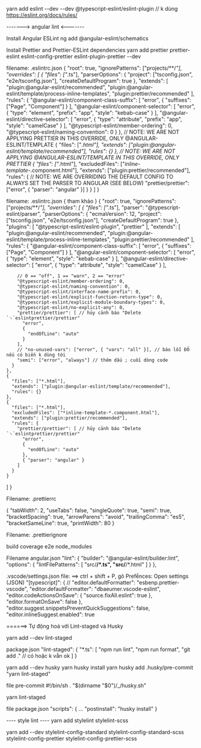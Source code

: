 
yarn add eslint --dev --dev @typescript-eslint/eslint-plugin // k dùng
https://eslint.org/docs/rules/

-------> angular lint <-------

Install Angular ESLint
ng add @angular-eslint/schematics

Install Prettier and Prettier-ESLint dependencies
yarn add  prettier prettier-eslint eslint-config-prettier eslint-plugin-prettier  --dev 

filename: .eslintrc.json
{
  "root": true,
  "ignorePatterns": ["projects/**/*"],
  "overrides": [
    {
      "files": ["*.ts"],
      "parserOptions": {
        "project": ["tsconfig.json", "e2e/tsconfig.json"],
        "createDefaultProgram": true
      },
      "extends": [
        "plugin:@angular-eslint/recommended",
        "plugin:@angular-eslint/template/process-inline-templates",
        "plugin:prettier/recommended"
      ],
      "rules": {
        "@angular-eslint/component-class-suffix": [
          "error",
          {
            "suffixes": ["Page", "Component"]
          }
        ],
        "@angular-eslint/component-selector": [
          "error",
          {
            "type": "element",
            "prefix": "app",
            "style": "kebab-case"
          }
        ],
        "@angular-eslint/directive-selector": [
          "error",
          {
            "type": "attribute",
            "prefix": "app",
            "style": "camelCase"
          }
        ],
        "@typescript-eslint/member-ordering": 0,
        "@typescript-eslint/naming-convention": 0
      }
    },
    // NOTE: WE ARE NOT APPLYING PRETTIER IN THIS OVERRIDE, ONLY @ANGULAR-ESLINT/TEMPLATE
    {
      "files": ["*.html"],
      "extends": ["plugin:@angular-eslint/template/recommended"],
      "rules": {}
    },
    // NOTE: WE ARE NOT APPLYING @ANGULAR-ESLINT/TEMPLATE IN THIS OVERRIDE, ONLY PRETTIER
    {
      "files": ["*.html"],
      "excludedFiles": ["*inline-template-*.component.html"],
      "extends": ["plugin:prettier/recommended"],
      "rules": {
        // NOTE: WE ARE OVERRIDING THE DEFAULT CONFIG TO ALWAYS SET THE PARSER TO ANGULAR (SEE BELOW)
        "prettier/prettier": ["error", { "parser": "angular" }]
      }
    }
  ]
}

filename: .eslintrc.json { tham khảo }
{
  "root": true,
  "ignorePatterns": ["projects/**/*"],
  "overrides": [
    {
      "files": ["*.ts"],
      "parser": "@typescript-eslint/parser",
      "parserOptions": {
        "ecmaVersion": 12,
        "project": ["tsconfig.json", "e2e/tsconfig.json"],
        "createDefaultProgram": true
    },
      "plugins": [
        "@typescript-eslint/eslint-plugin",
        "prettier"
      ],
      "extends": [
        "plugin:@angular-eslint/recommended",
        "plugin:@angular-eslint/template/process-inline-templates",
        "plugin:prettier/recommended"
      ],
      "rules": {
        "@angular-eslint/component-class-suffix": [
          "error",
          {
            "suffixes": ["Page", "Component"]
          }
        ],
        "@angular-eslint/component-selector": [
          "error",
          {
            "type": "element",
            "style": "kebab-case"
          }
        ],
        "@angular-eslint/directive-selector": [
          "error",
          {
            "type": "attribute",
            "style": "camelCase"
          }
        ],
       
        // 0 == "off", 1 == "warn", 2 == "error"
        "@typescript-eslint/member-ordering": 0, 
        "@typescript-eslint/naming-convention": 0,
        "@typescript-eslint/interface-name-prefix": 0,
        "@typescript-eslint/explicit-function-return-type": 0,
        "@typescript-eslint/explicit-module-boundary-types": 0,
        "@typescript-eslint/no-explicit-any": 0,
        "prettier/prettier": [ // hủy cảnh báo "Delete `␍`eslintprettier/prettier"
          "error",
          {
            "endOfLine": "auto"
          }
        ],
        // "no-unused-vars": ["error", { "vars": "all" }], // báo lỗi ĐỎ nếu có biến k dùng tới
        "semi": ["error", "always"] // thêm dấu ; cuối dòng code
      }
    },
    {
      "files": ["*.html"],
      "extends": ["plugin:@angular-eslint/template/recommended"],
      "rules": {}
    },
    {
      "files": ["*.html"],
      "excludedFiles": ["*inline-template-*.component.html"],
      "extends": ["plugin:prettier/recommended"],
      "rules": {
        "prettier/prettier": [ // hủy cảnh báo "Delete `␍`eslintprettier/prettier"
          "error",
          {
            "endOfLine": "auto"
          },
          { "parser": "angular" }
        ]
      }
    }
  ]
}


Filename: .prettierrc

{
  "tabWidth": 2,
  "useTabs": false,
  "singleQuote": true,
  "semi": true,
  "bracketSpacing": true,
  "arrowParens": "avoid",
  "trailingComma": "es5",
  "bracketSameLine": true,
  "printWidth": 80
}

Filename: .prettierignore

build
coverage
e2e
node_modules

Filename angular.json 
"lint": {
  "builder": "@angular-eslint/builder:lint",
  "options": {
    "lintFilePatterns": [
      "src/**/*.ts",
      "src/**/*.html"
    ]
  }
},

.vscode/settings.json file:
==> ctrl + shift + P, gõ Prefểnces: Open settings (JSON)
 "[typescript]": {
    // "editor.defaultFormatter": "esbenp.prettier-vscode",
    "editor.defaultFormatter": "dbaeumer.vscode-eslint",
    "editor.codeActionsOnSave": {
      "source.fixAll.eslint": true
    },
    "editor.formatOnSave": false
  },
"editor.suggest.snippetsPreventQuickSuggestions": false,
"editor.inlineSuggest.enabled": true


======> Tự động hoá với Lint-staged và Husky

yarn add --dev lint-staged

package.json
"lint-staged": {
    "*.ts": [
      "npm run lint",
      "npm run format",
      "git add ." // có hoặc k vẫn ok
    ]
}

yarn add --dev husky
yarn husky install
yarn husky add .husky/pre-commit "yarn lint-staged"

file pre-commit
#!/bin/sh
. "$(dirname "$0")/_/husky.sh"

yarn lint-staged

file package.json
"scripts": {
...
"postinstall": "husky install"
}



---- style lint ----
yarn add stylelint stylelint-scss

yarn add --dev stylelint-config-standard stylelint-config-standard-scss stylelint-config-prettier stylelint-config-prettier-scss